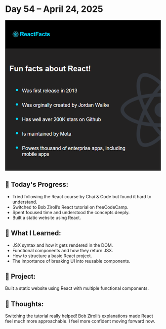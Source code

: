 # Day 54 – April 24, 2025
![Static Website Screenshot](images/Static.png)

## 📌 Today's Progress:
- Tried following the React course by Chai & Code but found it hard to understand.
- Switched to Bob Ziroll’s React tutorial on freeCodeCamp.
- Spent focused time and understood the concepts deeply.
- Built a static website using React.

## 📖 What I Learned:
- JSX syntax and how it gets rendered in the DOM.
- Functional components and how they return JSX.
- How to structure a basic React project.
- The importance of breaking UI into reusable components.

## 🚀 Project:
Built a static website using React with multiple functional components.

## 💭 Thoughts:
Switching the tutorial really helped! Bob Ziroll’s explanations made React feel much more approachable. I feel more confident moving forward now.
